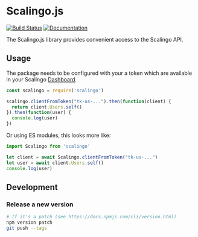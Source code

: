 # Scalingo.js
[![Build Status](https://travis-ci.org/Scalingo/scalingo.js.svg?branch=master)](https://travis-ci.org/Scalingo/scalingo.js)
[![Documentation](https://doc.esdoc.org/github.com/Scalingo/scalingo.js/badge.svg)](https://doc.esdoc.org/github.com/Scalingo/scalingo.js/)

The Scalingo.js library provides convenient access to the Scalingo API.

## Usage

The package needs to be configured with your a token which are available in your Scalingo [Dashboard](https://my.scalingo.com/profile).

```js
const scalingo = require('scalingo')

scalingo.clientFromToken("tk-us-...").then(function(client) {
  return client.Users.self()
}).then(function(user) {
  console.log(user)
})
```

Or using ES modules, this looks more like:

```js
import Scalingo from 'scalingo'

let client = await Scalingo.clientFromToken("tk-us-...")
let user = await client.Users.self()
console.log(user)
```

## Development

### Release a new version

```bash
# If it's a patch (see https://docs.npmjs.com/cli/version.html)
npm version patch
git push --tags
```
